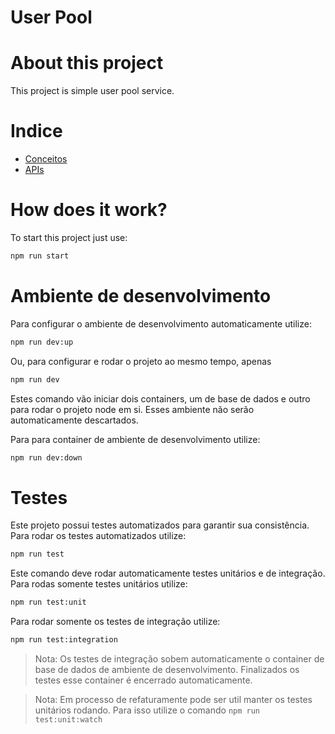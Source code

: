 # User Pool

# About this project

This project is simple user pool service.

# Indice

- [Conceitos](./Concepts.md)
- [APIs](./APIs.md)

# How does it work?

To start this project just use:

```bash
npm run start
```

# Ambiente de desenvolvimento

Para configurar o ambiente de desenvolvimento automaticamente utilize:

```bash
npm run dev:up
```

Ou, para configurar e rodar o projeto ao mesmo tempo, apenas

```bash
npm run dev
```

Estes comando vão iniciar dois containers, um de base de dados e outro para rodar o projeto node em si. Esses ambiente não serão automaticamente descartados.

Para para container de ambiente de desenvolvimento utilize:

```bash
npm run dev:down
```

# Testes

Este projeto possui testes automatizados para garantir sua consistência. Para rodar os testes automatizados utilize:

```bash
npm run test
```

Este comando deve rodar automaticamente testes unitários e de integração. Para rodas somente testes unitários utilize:

```bash
npm run test:unit
```

Para rodar somente os testes de integração utilize:

```bash
npm run test:integration
```

> Nota: Os testes de integração sobem automaticamente o container de base de dados de ambiente de desenvolvimento. Finalizados os testes esse container é encerrado automaticamente.

> Nota: Em processo de refaturamente pode ser util manter os testes unitários rodando. Para isso utilize o comando `npm run test:unit:watch`
